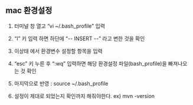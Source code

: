 ## mac 환경설정

1. 터미널 창 열고  “vi ~/.bash_profile" 입력
2. “I” 키 입력 하면 하단에 “-- INSERT --” 라고 변한 것을 확인
3. 이상태 에서 환경변수 설정할 항목을 입력
4. “esc” 키 누른 후 “:wq” 입력하면 해당 환경설정 파일(bash_profile)을 빠져나오는 것 확인
5. 마지막으로 반영 : source ~/.bash_profile

6. 설정이 제대로 되었는지 확인까지 해줘야한다. ex) mvn -version
